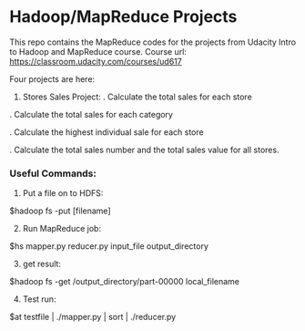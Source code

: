# Hadoop/MapReduce Projects

This repo contains the MapReduce codes for the projects from Udacity Intro to Hadoop and MapReduce course.
Course url: https://classroom.udacity.com/courses/ud617

Four projects are here:

1. Stores Sales Project:
  . Calculate the total sales for each store
  
  . Calculate the total sales for each category
  
  . Calculate the highest individual sale for each store
  
  . Calculate the total sales number and the total sales value for all stores.

### Useful Commands:

1. Put a file on to HDFS:

$hadoop fs -put [filename]

2. Run MapReduce job:

$hs mapper.py reducer.py input_file output_directory

3. get result:

$hadoop fs -get /output_directory/part-00000 local_filename

4. Test run:

$at testfile | ./mapper.py | sort | ./reducer.py
